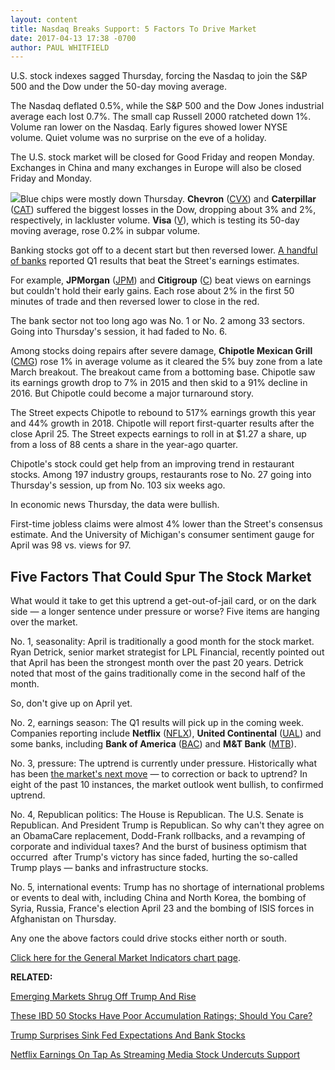 ```yaml
---
layout: content
title: Nasdaq Breaks Support: 5 Factors To Drive Market
date: 2017-04-13 17:38 -0700
author: PAUL WHITFIELD
---
```








U.S. stock indexes sagged Thursday, forcing the Nasdaq to join the S&P 500 and the Dow under the 50-day moving average.


The Nasdaq deflated 0.5%, while the S&P 500 and the Dow Jones industrial average each lost 0.7%. The small cap Russell 2000 ratcheted down 1%. Volume ran lower on the Nasdaq. Early figures showed lower NYSE volume. Quiet volume was no surprise on the eve of a holiday.


The U.S. stock market will be closed for Good Friday and reopen Monday. Exchanges in China and many exchanges in Europe will also be closed Friday and Monday.


![](https://www.investors.com/wp-content/uploads/2017/04/MP041417-229x300.png)Blue chips were mostly down Thursday. **Chevron** ([CVX](https://research.investors.com/quote.aspx?symbol=CVX)) and **Caterpillar** ([CAT](https://research.investors.com/quote.aspx?symbol=CAT)) suffered the biggest losses in the Dow, dropping about 3% and 2%, respectively, in lackluster volume. **Visa** ([V](https://research.investors.com/quote.aspx?symbol=V)), which is testing its 50-day moving average, rose 0.2% in subpar volume.


Banking stocks got off to a decent start but then reversed lower. [A handful of banks](https://www.investors.com/market-trend/stock-market-today/nasdaq-steps-higher-jpmorgan-up-on-solid-results/) reported Q1 results that beat the Street's earnings estimates.


For example, **JPMorgan** ([JPM](https://research.investors.com/quote.aspx?symbol=JPM)) and **Citigroup** ([C](https://research.investors.com/quote.aspx?symbol=C)) beat views on earnings but couldn't hold their early gains. Each rose about 2% in the first 50 minutes of trade and then reversed lower to close in the red.


The bank sector not too long ago was No. 1 or No. 2 among 33 sectors. Going into Thursday's session, it had faded to No. 6.


Among stocks doing repairs after severe damage, **Chipotle Mexican Grill** ([CMG](https://research.investors.com/quote.aspx?symbol=CMG)) rose 1% in average volume as it cleared the 5% buy zone from a late March breakout. The breakout came from a bottoming base. Chipotle saw its earnings growth drop to 7% in 2015 and then skid to a 91% decline in 2016. But Chipotle could become a major turnaround story.


The Street expects Chipotle to rebound to 517% earnings growth this year and 44% growth in 2018. Chipotle will report first-quarter results after the close April 25. The Street expects earnings to roll in at $1.27 a share, up from a loss of 88 cents a share in the year-ago quarter.


Chipotle's stock could get help from an improving trend in restaurant stocks. Among 197 industry groups, restaurants rose to No. 27 going into Thursday's session, up from No. 103 six weeks ago.


In economic news Thursday, the data were bullish.


First-time jobless claims were almost 4% lower than the Street's consensus estimate. And the University of Michigan's consumer sentiment gauge for April was 98 vs. views for 97.


Five Factors That Could Spur The Stock Market
---------------------------------------------


What would it take to get this uptrend a get-out-of-jail card, or on the dark side — a longer sentence under pressure or worse? Five items are hanging over the market.


No. 1, seasonality: April is traditionally a good month for the stock market. Ryan Detrick, senior market strategist for LPL Financial, recently pointed out that April has been the strongest month over the past 20 years. Detrick noted that most of the gains traditionally come in the second half of the month.


So, don't give up on April yet.


No. 2, earnings season: The Q1 results will pick up in the coming week. Companies reporting include **Netflix** ([NFLX](https://research.investors.com/quote.aspx?symbol=NFLX)), **United Continental** ([UAL](https://research.investors.com/quote.aspx?symbol=UAL)) and some banks, including **Bank of America** ([BAC](https://research.investors.com/quote.aspx?symbol=BAC)) and **M&T Bank** ([MTB](https://research.investors.com/quote.aspx?symbol=MTB)).


No. 3, pressure: The uptrend is currently under pressure. Historically what has been [the market's next move](https://www.investors.com/stock-lists/ibd-big-cap-20/what-the-stats-say-about-the-stock-markets-next-move/) — to correction or back to uptrend? In eight of the past 10 instances, the market outlook went bullish, to confirmed uptrend.


No. 4, Republican politics: The House is Republican. The U.S. Senate is Republican. And President Trump is Republican. So why can't they agree on an ObamaCare replacement, Dodd-Frank rollbacks, and a revamping of corporate and individual taxes? And the burst of business optimism that occurred  after Trump's victory has since faded, hurting the so-called Trump plays — banks and infrastructure stocks.


No. 5, international events: Trump has no shortage of international problems or events to deal with, including China and North Korea, the bombing of Syria, Russia, France's election April 23 and the bombing of ISIS forces in Afghanistan on Thursday.


Any one the above factors could drive stocks either north or south.


[Click here for the General Market Indicators chart page](https://www.investors.com/wp-content/uploads/2017/04/GMI_041717-1.pdf).


**RELATED:**


[Emerging Markets Shrug Off Trump And Rise](https://www.investors.com/news/emerging-markets-outperform-us-stocks-despite-trump-trade-threats/)


[These IBD 50 Stocks Have Poor Accumulation Ratings; Should You Care?](https://www.investors.com/stock-lists/ibd-50/these-ibd-50-stocks-have-poor-accumulation-ratings-should-you-care/)


[Trump Surprises Sink Fed Expectations And Bank Stocks](https://www.investors.com/politics/policy-analysis/trump-surprises-sink-fed-expectations-and-bank-stocks/)


[Netflix Earnings On Tap As Streaming Media Stock Undercuts Support](https://www.investors.com/news/technology/what-to-expect-when-netflix-reports-quarterly-earnings/)


 




